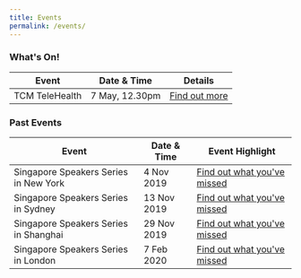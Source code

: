 ```yaml
---
title: Events
permalink: /events/
---
```


### What's On!

| Event  | Date & Time | Details |
|---|---|---|
| TCM TeleHealth  | 7 May, 12.30pm  |  [Find out more](/events/may2020-tcmtelehealth.md) |

### Past Events

| Event  | Date & Time | Event Highlight |
|---|---|---|
| Singapore Speakers Series in New York | 4 Nov 2019 | [Find out what you've missed](/events/nov2019-sssny.md) |
| Singapore Speakers Series in Sydney  | 13 Nov 2019 | [Find out what you've missed](/events/nov2019-ssssyd.md) |
| Singapore Speakers Series in Shanghai | 29 Nov 2019 | [Find out what you've missed](/events/nov2019-ssssh.md) |
| Singapore Speakers Series in London  | 7 Feb 2020 | [Find out what you've missed](/events/ssslondon-feb2020.md) |

